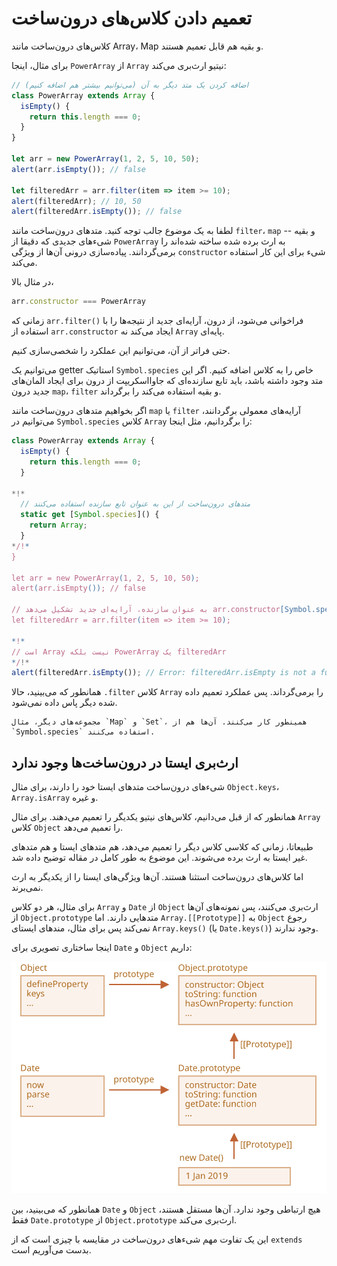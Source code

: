 
# تعمیم دادن کلاس‌های درون‌ساخت

کلاس‌های درون‌ساخت مانند Array، Map و بقیه هم قابل تعمیم هستند.

برای مثال، اینجا `PowerArray` از `Array` نیتیو ارث‌بری می‌کند:

```js run
// اضافه کردن یک متد دیگر به آن (می‌توانیم بیشتر هم اضافه کنیم)
class PowerArray extends Array {
  isEmpty() {
    return this.length === 0;
  }
}

let arr = new PowerArray(1, 2, 5, 10, 50);
alert(arr.isEmpty()); // false

let filteredArr = arr.filter(item => item >= 10);
alert(filteredArr); // 10, 50
alert(filteredArr.isEmpty()); // false
```

لطفا به یک موضوع جالب توجه کنید. متدهای درون‌ساخت مانند `filter`، `map` و بقیه -- شیءهای جدیدی که دقیقا از `PowerArray` به ارث برده شده ساخته شده‌اند را برمی‌گردانند. پیاده‌سازی درونی آن‌ها از ویژگی `constructor` شیء برای این کار استفاده می‌کند.

در مثال بالا،
```js
arr.constructor === PowerArray
```

زمانی که `arr.filter()` فراخوانی می‌شود، از درون، آرایه‌ای جدید از نتیجه‌ها را با استفاده از `arr.constructor` ایجاد می‌کند نه `Array` پایه‌ای.

حتی فراتر از آن، می‌توانیم این عملکرد را شخصی‌سازی کنیم.

می‌توانیم یک getter استاتیک `Symbol.species` خاص را به کلاس اضافه کنیم. اگر این متد وجود داشته باشد، باید تابع سازنده‌ای که جاوااسکریپت از درون برای ایجاد المان‌های جدید درون `map`، `filter` و بقیه استفاده می‌کند را برگرداند.

اگر بخواهیم متدهای درون‌ساخت مانند `map` یا `filter` آرایه‌های معمولی برگردانند، می‌توانیم در `Symbol.species` کلاس `Array` را برگردانیم، مثل اینجا:

```js run
class PowerArray extends Array {
  isEmpty() {
    return this.length === 0;
  }

*!*
  // متدهای درون‌ساخت از این به عنوان تابع سازنده استفاده می‌کنند
  static get [Symbol.species]() {
    return Array;
  }
*/!*
}

let arr = new PowerArray(1, 2, 5, 10, 50);
alert(arr.isEmpty()); // false

// به عنوان سازنده، آرایه‌ای جدید تشکیل می‌دهد arr.constructor[Symbol.species] با استفاده از filter
let filteredArr = arr.filter(item => item >= 10);

*!*
// است Array نیست بلکه PowerArray یک filteredArr
*/!*
alert(filteredArr.isEmpty()); // Error: filteredArr.isEmpty is not a function
```

همانطور که می‌بینید، حالا `.filter` کلاس `Array` را برمی‌گرداند. پس عملکرد تعمیم داده شده دیگر پاس داده نمی‌شود.

```smart header="مجموعه‌های دیگر هم به طور مشابه عمل می‌کنند"
مجموعه‌های دیگر، مثال `Map` و `Set`، همینطور کار می‌کنند. آن‌ها هم از `Symbol.species` استفاده می‌کنند.
```

## ارث‌بری ایستا در درون‌ساخت‌ها وجود ندارد

شیءهای درون‌ساخت متدهای ایستا خود را دارند، برای مثال `Object.keys`، `Array.isArray` و غیره.

همانطور که از قبل می‌دانیم، کلاس‌های نیتیو یکدیگر را تعمیم می‌دهند. برای مثال `Array` کلاس `Object` را تعمیم می‌دهد.

طبیعاتا، زمانی که کلاسی کلاس دیگر را تعمیم می‌دهد، هم متدهای ایستا و هم متدهای غیر ایستا به ارث برده می‌شوند. این موضوع به طور کامل در مقاله [](info:static-properties-methods#statics-and-inheritance) توضیح داده شد.

اما کلاس‌های درون‌ساخت استثنا هستند. آن‌ها ویژگی‌های ایستا را از یکدیگر به ارث نمی‌برند.

برای مثال، هر دو کلاس `Array` و `Date` از `Object` ارث‌بری می‌کنند، پس نمونه‌های آن‌ها از `Object.prototype` متدهایی دارند. اما `Array.[[Prototype]]` به `Object` رجوع نمی‌کند پس برای مثال، مندهای ایستای `Array.keys()` (یا `Date.keys()`) وجود ندارند.

اینجا ساختاری تصویری برای `Date` و `Object` داریم:

![](object-date-inheritance.svg)

همانطور که می‌بینید، بین `Date` و `Object` هیچ ارتباطی وجود ندارد. آن‌ها مستقل هستند، فقط `Date.prototype` از `Object.prototype` ارث‌بری می‌کند.

این یک تفاوت مهم شیءهای درون‌ساخت در مقایسه با چیزی است که از `extends` بدست می‌آوریم است.
